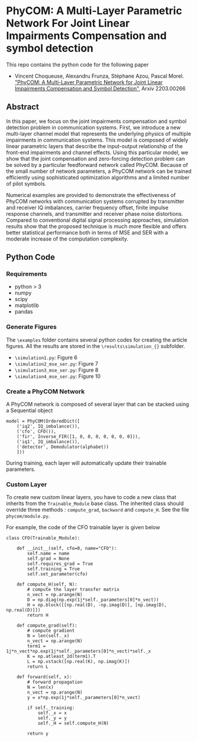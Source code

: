 # PhyCOM: A Multi-Layer Parametric Network For Joint Linear Impairments Compensation and symbol detection 


This repo contains the python code for the following paper

* Vincent Choqueuse, Alexandru Frunza, Stéphane Azou, Pascal Morel. ["PhyCOM: A Multi-Layer Parametric Network for Joint Linear Impairments Compensation and Symbol Detection"](https://arxiv.org/pdf/2203.00266.pdf), Arxiv 2203.00266

## Abstract

In this paper, we focus on the joint impairments compensation and symbol detection problem in communication systems. First, we introduce a new multi-layer channel model that represents the underlying physics of multiple impairments in communication systems. This model is composed of widely linear parametric layers that describe the input-output relationship of the front-end impairments and channel effects. Using this particular model, we show that the joint compensation and zero-forcing detection problem can be solved by a particular feedforward network called PhyCOM. Because of the small number of network parameters, a PhyCOM network can be trained efficiently using sophisticated optimization algorithms and a limited number of pilot symbols.

Numerical examples are provided to demonstrate the effectiveness of PhyCOM networks with communication systems corrupted by transmitter and receiver IQ imbalances, carrier frequency offset, finite impulse response channels, and transmitter and receiver phase noise distortions. Compared to conventional digital signal processing approaches, simulation results show that the proposed technique is much more flexible and offers better statistical performance both in terms of MSE and SER with a moderate increase of the computation complexity.


## Python Code 

### Requirements

* python > 3
* numpy
* scipy
* matplotlib
* pandas


### Generate Figures

The `\examples` folder contains several python codes for creating the article figures. All the results are stored in the `\results\simulation_{}` subfolder.

* `\simulation1.py`: Figure 6
* `\simulation2_mse_ser.py`: Figure 7
* `\simulation3_mse_ser.py`: Figure 8
* `\simulation4_mse_ser.py`: Figure 10


### Create a PhyCOM Network

A PhyCOM network is composed of several layer that can be stacked using a Sequential object

```
model = PhyCOM(OrderedDict([
    ('iq2', IQ_imbalance()),
    ('cfo', CFO()),
    ('fir', Inverse_FIR([1, 0, 0, 0, 0, 0, 0, 0])),
    ('iq1', IQ_imbalance()),
    ('detector', Demodulator(alphabet))
    ]))
```

During training, each layer will automatically update their trainable parameters.

### Custom Layer

To create new custom linear layers, you have to code a new class that inherits from the `Trainable_Module` base class. The inherited class should override three methods : `compute_grad`, `backward` and `compute_H`. See the file `phycom/module.py`.

For example, the code of the CFO trainable layer is given below

```
class CFO(Trainable_Module):

    def __init__(self, cfo=0, name="CFO"):
        self.name = name
        self.grad = None
        self.requires_grad = True
        self.training = True
        self.set_parameter(cfo)

    def compute_H(self, N):
        # compute the layer transfer matrix
        n_vect = np.arange(N)
        D = np.diag(np.exp(1j*self._parameters[0]*n_vect))
        H = np.block([[np.real(D), -np.imag(D)], [np.imag(D), np.real(D)]])
        return H

    def compute_grad(self):
        # compute gradient 
        N = len(self._x)
        n_vect = np.arange(N)
        term1 = 1j*n_vect*np.exp(1j*self._parameters[0]*n_vect)*self._x
        K = np.atleast_2d(term1).T
        L = np.vstack([np.real(K), np.imag(K)])
        return L

    def forward(self, x):
        # forward propagation
        N = len(x)
        n_vect = np.arange(N)
        y = x*np.exp(1j*self._parameters[0]*n_vect)

        if self._training:
            self._x = x
            self._y = y
            self._H = self.compute_H(N)

        return y
```